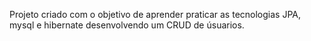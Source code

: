 Projeto criado com o objetivo de aprender praticar as tecnologias JPA, mysql e hibernate desenvolvendo um CRUD de úsuarios. 
